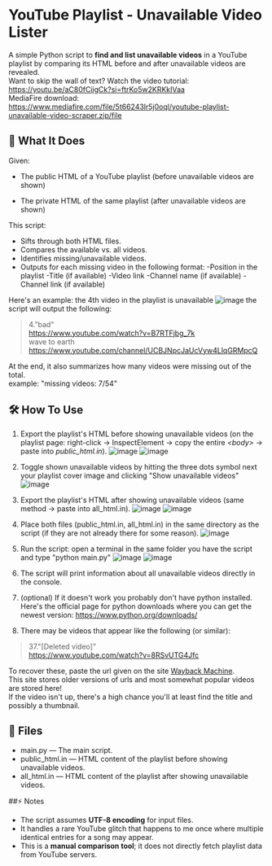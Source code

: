 # YouTube Playlist - Unavailable Video Lister
A simple Python script to **find and list unavailable videos** in a YouTube playlist by comparing its HTML before and after unavailable videos are revealed.  
Want to skip the wall of text? Watch the video tutorial:  https://youtu.be/aC80fCiigCk?si=ftrKo5w2KRKkIVaa  
MediaFire download: https://www.mediafire.com/file/5t66243lr5j0oql/youtube-playlist-unavailable-video-scraper.zip/file  
## 📜 What It Does
Given:
- The public HTML of a YouTube playlist (before unavailable videos are shown)
  
- The private HTML of the same playlist (after unavailable videos are shown)
  
This script:
  
- Sifts through both HTML files.
- Compares the available vs. all videos.
- Identifies missing/unavailable videos.
- Outputs for each missing video in the following format:
  -Position in the playlist
  -Title (if available)
  -Video link
  -Channel name (if available)
  -Channel link (if available)
  
Here's an example: the 4th video in the playlist is unavailable
![image](https://github.com/user-attachments/assets/afe59608-e319-4004-97b2-981b32f167b3)
the script will output the following:  
> 4."bad"  
> https://www.youtube.com/watch?v=B7RTFjbg_7k  
> wave to earth  
> https://www.youtube.com/channel/UCBJNpcJaUcVyw4LlqGRMpcQ  
  
  
  
At the end, it also summarizes how many videos were missing out of the total.  
example: "missing videos: 7/54"
## 🛠️ How To Use
1. Export the playlist's HTML before showing unavailable videos (on the playlist page: right-click → InspectElement → copy the entire _\<body\>_ → paste into _public_html.in_).
![image](https://github.com/user-attachments/assets/dd2d9136-7958-4c37-bd1f-0199c9e3f11a)
![image](https://github.com/user-attachments/assets/329ae823-6a75-4ac8-ba9a-c9264f9745a8)  
  
  
  
3. Toggle shown unavailable videos by hitting the three dots symbol next your playlist cover image and clicking  "Show unavailable videos"
![image](https://github.com/user-attachments/assets/3ec20d37-5023-442e-a5a2-151eafb260af)


   
4. Export the playlist's HTML after showing unavailable videos (same method → paste into all_html.in).
![image](https://github.com/user-attachments/assets/12d7d874-c335-4fb5-8a52-00a4db6fa3d3)
![image](https://github.com/user-attachments/assets/9b9cc1a3-2db5-49a4-a493-39b6a1738d5e)


  
5. Place both files (public_html.in, all_html.in) in the same directory as the script (if they are not already there for some reason).
![image](https://github.com/user-attachments/assets/7c7e97c1-6c89-4a46-8058-d3536f6bf84f)


  
6. Run the script: open a terminal in the same folder you have the script and type "python main.py"
![image](https://github.com/user-attachments/assets/fef06154-dcf5-42e1-a16a-7629bb0b91a2)
![image](https://github.com/user-attachments/assets/7549b6f0-104b-4a08-89f8-71e320fb2d34)


  
7. The script will print information about all unavailable videos directly in the console.


  
8. (optional) If it doesn't work you probably don't have python installed.  
  Here's the official page for python downloads where you can get the newest version:
  https://www.python.org/downloads/


  
9. There may be videos that appear like the following (or similar):  
> 37."[Deleted video]"  
> https://www.youtube.com/watch?v=8RSvUTG4Jfc  
  
  To recover these, paste the url given on the site [Wayback Machine](https://web.archive.org).  
  This site stores older versions of urls and most somewhat popular videos are stored here!  
  If the video isn't up, there's a high chance you'll at least find the title and possibly a thumbnail.  

## 📂 Files
- main.py — The main script.  
- public_html.in — HTML content of the playlist before showing unavailable videos.  
- all_html.in — HTML content of the playlist after showing unavailable videos.  

##⚡ Notes
- The script assumes **UTF-8 encoding** for input files.
- It handles a rare YouTube glitch that happens to me once where multiple identical entries for a song may appear.
- This is a **manual comparison tool**; it does not directly fetch playlist data from YouTube servers.




